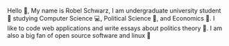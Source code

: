 Hello 👋, My name is Robel Schwarz, I am undergraduate university student 🏫 studying Computer Science 💻, Political Science 📜, and Economics 🏦. I like to code web applications and write essays about politics theory 💭. I am also a big fan of open source software and linux 🐧 
